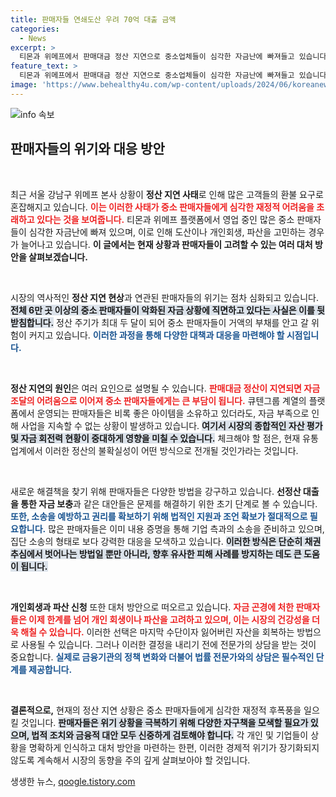 ```yaml
---
title: 판매자들 연쇄도산 우려 70억 대출 금액
categories:
  - News
excerpt: >
  티몬과 위메프에서 판매대금 정산 지연으로 중소업체들이 심각한 자금난에 빠져들고 있습니다. 대출 상환 지연으로 채권 추심을 당하는 판매자들이 증가하며, 개인회생과 파산을 고민하는 상황까지 이르렀습니다.
feature_text: >
  티몬과 위메프에서 판매대금 정산 지연으로 중소업체들이 심각한 자금난에 빠져들고 있습니다. 대출 상환 지연으로 채권 추심을 당하는 판매자들이 증가하며, 개인회생과 파산을 고민하는 상황까지 이르렀습니다.
image: 'https://www.behealthy4u.com/wp-content/uploads/2024/06/koreanews.jpg'
---
```


<p><img src="https://www.behealthy4u.com/wp-content/uploads/2024/06/koreanews.jpg" alt="info 속보" /></p>

<h2 data-ke-size="size26">판매자들의 위기와 대응 방안</h2>

<p data-ke-size="size16">&nbsp;</p>

<p>최근 서울 강남구 위메프 본사 상황이 <strong>정산 지연 사태</strong>로 인해 많은 고객들의 환불 요구로 혼잡해지고 있습니다. <b><span style="color: #ee2323;">이는 이러한 사태가 중소 판매자들에게 심각한 재정적 어려움을 초래하고 있다는 것을 보여줍니다.</span></b> 티몬과 위메프 플랫폼에서 영업 중인 많은 중소 판매자들이 심각한 자금난에 빠져 있으며, 이로 인해 도산이나 개인회생, 파산을 고민하는 경우가 늘어나고 있습니다. <strong>이 글에서는 현재 상황과 판매자들이 고려할 수 있는 여러 대처 방안을 살펴보겠습니다.</strong> </p>

<p data-ke-size="size16">&nbsp;</p>

<p>시장의 역사적인 <strong>정산 지연 현상</strong>과 연관된 판매자들의 위기는 점차 심화되고 있습니다. <b><span style="background-color: #21538527;">전체 6만 곳 이상의 중소 판매자들이 악화된 자금 상황에 직면하고 있다는 사실은 이를 뒷받침합니다.</span></b> 정산 주기가 최대 두 달이 되어 중소 판매자들이 거액의 부채를 안고 갈 위험이 커지고 있습니다. <b><span style="color: #1a5490;">이러한 과정을 통해 다양한 대책과 대응을 마련해야 할 시점입니다.</span></b> </p>

<p data-ke-size="size16">&nbsp;</p>

<p><b>정산 지연의 원인</b>은 여러 요인으로 설명될 수 있습니다. <b><span style="color: #ee2323;">판매대금 정산이 지연되면 자금 조달의 어려움으로 이어져 중소 판매자들에게는 큰 부담이 됩니다.</span></b> 큐텐그룹 계열의 플랫폼에서 운영되는 판매자들은 비록 좋은 아이템을 소유하고 있더라도, 자금 부족으로 인해 사업을 지속할 수 없는 상황이 발생하고 있습니다. <b><span style="background-color: #21538527;">여기서 시장의 종합적인 자산 평가 및 자금 회전력 현황이 중대하게 영향을 미칠 수 있습니다.</span></b> 체크해야 할 점은, 현재 유통업계에서 이러한 정산의 불확실성이 어떤 방식으로 전개될 것인가라는 것입니다. </p>

<p data-ke-size="size16">&nbsp;</p>

<p>새로운 해결책을 찾기 위해 판매자들은 다양한 방법을 강구하고 있습니다. <b>선정산 대출을 통한 자금 보충</b>과 같은 대안들은 문제를 해결하기 위한 초기 단계로 볼 수 있습니다. <b><span style="color: #1a5490;">또한, 소송을 예방하고 권리를 확보하기 위해 법적인 지원과 조언 확보가 절대적으로 필요합니다.</span></b> 많은 판매자들은 이미 내용 증명을 통해 기업 측과의 소송을 준비하고 있으며, 집단 소송의 형태로 보다 강력한 대응을 모색하고 있습니다. <b><span style="background-color: #21538527;">이러한 방식은 단순히 채권 추심에서 벗어나는 방법일 뿐만 아니라, 향후 유사한 피해 사례를 방지하는 데도 큰 도움이 됩니다.</span></b> </p>

<p data-ke-size="size16">&nbsp;</p>

<p><b>개인회생과 파산 신청</b> 또한 대처 방안으로 떠오르고 있습니다. <b><span style="color: #ee2323;">자금 곤경에 처한 판매자들은 이제 한계를 넘어 개인 회생이나 파산을 고려하고 있으며, 이는 시장의 건강성을 더욱 해칠 수 있습니다.</span></b> 이러한 선택은 마지막 수단이자 잃어버린 자산을 회복하는 방법으로 사용될 수 있습니다. 그러나 이러한 결정을 내리기 전에 전문가의 상담을 받는 것이 중요합니다. <b><span style="color: #1a5490;">실제로 금융기관의 정책 변화와 더불어 법률 전문가와의 상담은 필수적인 단계를 제공합니다.</span></b> </p>

<p data-ke-size="size16">&nbsp;</p>

<p><b>결론적으로,</b> 현재의 정산 지연 상황은 중소 판매자들에게 심각한 재정적 후폭풍을 일으킬 것입니다. <b><span style="background-color: #21538527;">판매자들은 위기 상황을 극복하기 위해 다양한 자구책을 모색할 필요가 있으며, 법적 조치와 금융적 대안 모두 신중하게 검토해야 합니다.</span></b> 각 개인 및 기업들이 상황을 명확하게 인식하고 대처 방안을 마련하는 한편, 이러한 경제적 위기가 장기화되지 않도록 계속해서 시장의 동향을 주의 깊게 살펴보아야 할 것입니다.</p>
생생한 뉴스, <a href="https://qoogle.tistory.com" rel="dofollow">qoogle.tistory.com</a>


